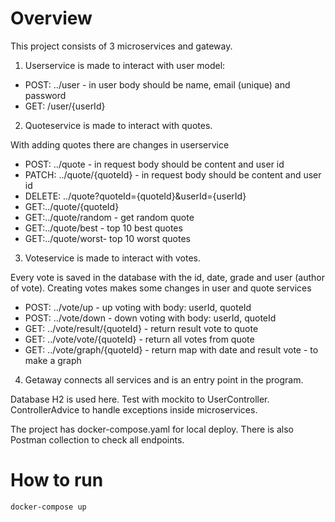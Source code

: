 # Overview

This project consists of 3 microservices and gateway.
1. Userservice is made to interact with user model:
* POST: ../user  - in user body should be name, email (unique) and password 
* GET: /user/{userId}

2. Quoteservice is made to interact with quotes. 

With adding quotes there are changes in userservice

* POST: ../quote - in request body should be content and user id
* PATCH: ../quote/{quoteId} - in request body should be content and user id
* DELETE: ../quote?quoteId={quoteId}&userId={userId}
* GET:../quote/{quoteId}
* GET:../quote/random - get random quote
* GET:../quote/best - top 10 best quotes
* GET:../quote/worst- top 10 worst quotes

3. Voteservice is made to interact with votes. 

Every vote is saved in the database with the id, date, grade and user (author of vote). 
Creating votes makes some changes in user and quote services

* POST: ../vote/up - up voting with body: userId, quoteId
* POST: ../vote/down - down voting with body: userId, quoteId
* GET: ../vote/result/{quoteId} - return result vote to quote
* GET: ../vote/vote/{quoteId} - return all votes from quote
* GET: ../vote/graph/{quoteId} - return map with date and result vote - to make a graph

4. Getaway connects all services and is an entry point in the program.

Database H2 is used here. Test with mockito to UserController. ControllerAdvice to handle exceptions inside microservices.

The project has docker-compose.yaml for local deploy. There is also Postman collection to check all endpoints.

# How to run

`docker-compose up`